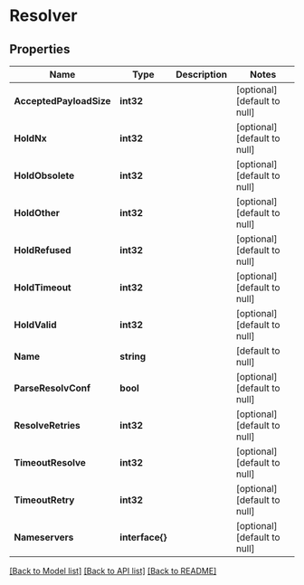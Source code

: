 # Resolver

## Properties
Name | Type | Description | Notes
------------ | ------------- | ------------- | -------------
**AcceptedPayloadSize** | **int32** |  | [optional] [default to null]
**HoldNx** | **int32** |  | [optional] [default to null]
**HoldObsolete** | **int32** |  | [optional] [default to null]
**HoldOther** | **int32** |  | [optional] [default to null]
**HoldRefused** | **int32** |  | [optional] [default to null]
**HoldTimeout** | **int32** |  | [optional] [default to null]
**HoldValid** | **int32** |  | [optional] [default to null]
**Name** | **string** |  | [default to null]
**ParseResolvConf** | **bool** |  | [optional] [default to null]
**ResolveRetries** | **int32** |  | [optional] [default to null]
**TimeoutResolve** | **int32** |  | [optional] [default to null]
**TimeoutRetry** | **int32** |  | [optional] [default to null]
**Nameservers** | **interface{}** |  | [optional] [default to null]

[[Back to Model list]](../README.md#documentation-for-models) [[Back to API list]](../README.md#documentation-for-api-endpoints) [[Back to README]](../README.md)



